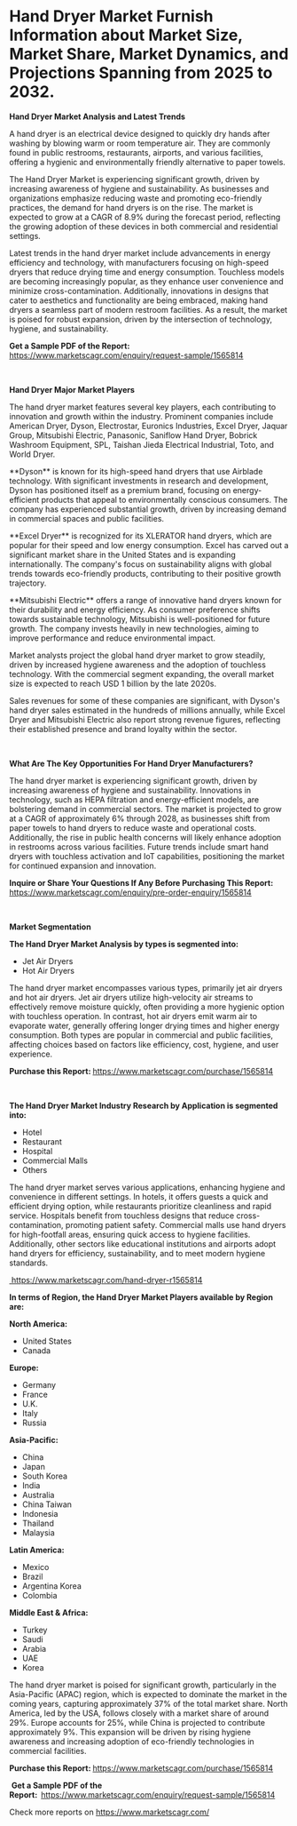 <p><h1>Hand Dryer Market Furnish Information about Market Size, Market Share, Market Dynamics, and Projections Spanning from 2025 to 2032.</h1></p><p><strong>Hand Dryer Market Analysis and Latest Trends</strong></p>
<p><p>A hand dryer is an electrical device designed to quickly dry hands after washing by blowing warm or room temperature air. They are commonly found in public restrooms, restaurants, airports, and various facilities, offering a hygienic and environmentally friendly alternative to paper towels.</p><p>The Hand Dryer Market is experiencing significant growth, driven by increasing awareness of hygiene and sustainability. As businesses and organizations emphasize reducing waste and promoting eco-friendly practices, the demand for hand dryers is on the rise. The market is expected to grow at a CAGR of 8.9% during the forecast period, reflecting the growing adoption of these devices in both commercial and residential settings.</p><p>Latest trends in the hand dryer market include advancements in energy efficiency and technology, with manufacturers focusing on high-speed dryers that reduce drying time and energy consumption. Touchless models are becoming increasingly popular, as they enhance user convenience and minimize cross-contamination. Additionally, innovations in designs that cater to aesthetics and functionality are being embraced, making hand dryers a seamless part of modern restroom facilities. As a result, the market is poised for robust expansion, driven by the intersection of technology, hygiene, and sustainability.</p></p>
<p><strong>Get a Sample PDF of the Report:&nbsp;</strong> <a href="https://www.marketscagr.com/enquiry/request-sample/1565814?utm_campaign=2454&utm_medium=2&utm_source=Github&utm_content=ia&utm_term=16022025&utm_id=hand-dryer">https://www.marketscagr.com/enquiry/request-sample/1565814</a></p>
<p>&nbsp;</p>
<p><strong>Hand Dryer Major Market Players</strong></p>
<p><p>The hand dryer market features several key players, each contributing to innovation and growth within the industry. Prominent companies include American Dryer, Dyson, Electrostar, Euronics Industries, Excel Dryer, Jaquar Group, Mitsubishi Electric, Panasonic, Saniflow Hand Dryer, Bobrick Washroom Equipment, SPL, Taishan Jieda Electrical Industrial, Toto, and World Dryer.</p><p>**Dyson** is known for its high-speed hand dryers that use Airblade technology. With significant investments in research and development, Dyson has positioned itself as a premium brand, focusing on energy-efficient products that appeal to environmentally conscious consumers. The company has experienced substantial growth, driven by increasing demand in commercial spaces and public facilities.</p><p>**Excel Dryer** is recognized for its XLERATOR hand dryers, which are popular for their speed and low energy consumption. Excel has carved out a significant market share in the United States and is expanding internationally. The company's focus on sustainability aligns with global trends towards eco-friendly products, contributing to their positive growth trajectory.</p><p>**Mitsubishi Electric** offers a range of innovative hand dryers known for their durability and energy efficiency. As consumer preference shifts towards sustainable technology, Mitsubishi is well-positioned for future growth. The company invests heavily in new technologies, aiming to improve performance and reduce environmental impact.</p><p>Market analysts project the global hand dryer market to grow steadily, driven by increased hygiene awareness and the adoption of touchless technology. With the commercial segment expanding, the overall market size is expected to reach USD 1 billion by the late 2020s.</p><p>Sales revenues for some of these companies are significant, with Dyson's hand dryer sales estimated in the hundreds of millions annually, while Excel Dryer and Mitsubishi Electric also report strong revenue figures, reflecting their established presence and brand loyalty within the sector.</p></p>
<p>&nbsp;</p>
<p><strong>What Are The Key Opportunities For Hand Dryer Manufacturers?</strong></p>
<p><p>The hand dryer market is experiencing significant growth, driven by increasing awareness of hygiene and sustainability. Innovations in technology, such as HEPA filtration and energy-efficient models, are bolstering demand in commercial sectors. The market is projected to grow at a CAGR of approximately 6% through 2028, as businesses shift from paper towels to hand dryers to reduce waste and operational costs. Additionally, the rise in public health concerns will likely enhance adoption in restrooms across various facilities. Future trends include smart hand dryers with touchless activation and IoT capabilities, positioning the market for continued expansion and innovation.</p></p>
<p><strong>Inquire or Share Your Questions If Any Before Purchasing This Report:</strong> <a href="https://www.marketscagr.com/enquiry/pre-order-enquiry/1565814?utm_campaign=2454&utm_medium=2&utm_source=Github&utm_content=ia&utm_term=16022025&utm_id=hand-dryer">https://www.marketscagr.com/enquiry/pre-order-enquiry/1565814</a></p>
<p>&nbsp;</p>
<p><strong>Market Segmentation</strong></p>
<p><strong>The Hand Dryer Market Analysis by types is segmented into:</strong></p>
<p><ul><li>Jet Air Dryers</li><li>Hot Air Dryers</li></ul></p>
<p><p>The hand dryer market encompasses various types, primarily jet air dryers and hot air dryers. Jet air dryers utilize high-velocity air streams to effectively remove moisture quickly, often providing a more hygienic option with touchless operation. In contrast, hot air dryers emit warm air to evaporate water, generally offering longer drying times and higher energy consumption. Both types are popular in commercial and public facilities, affecting choices based on factors like efficiency, cost, hygiene, and user experience.</p></p>
<p><strong>Purchase this Report:&nbsp;</strong><a href="https://www.marketscagr.com/purchase/1565814?utm_campaign=2454&utm_medium=2&utm_source=Github&utm_content=ia&utm_term=16022025&utm_id=hand-dryer">https://www.marketscagr.com/purchase/1565814</a></p>
<p>&nbsp;</p>
<p><strong>The Hand Dryer Market Industry Research by Application is segmented into:</strong></p>
<p><ul><li>Hotel</li><li>Restaurant</li><li>Hospital</li><li>Commercial Malls</li><li>Others</li></ul></p>
<p><p>The hand dryer market serves various applications, enhancing hygiene and convenience in different settings. In hotels, it offers guests a quick and efficient drying option, while restaurants prioritize cleanliness and rapid service. Hospitals benefit from touchless designs that reduce cross-contamination, promoting patient safety. Commercial malls use hand dryers for high-footfall areas, ensuring quick access to hygiene facilities. Additionally, other sectors like educational institutions and airports adopt hand dryers for efficiency, sustainability, and to meet modern hygiene standards.</p></p>
<p><a href="https://www.marketscagr.com/hand-dryer-r1565814?utm_campaign=2454&utm_medium=2&utm_source=Github&utm_content=ia&utm_term=16022025&utm_id=hand-dryer">&nbsp;https://www.marketscagr.com/hand-dryer-r1565814</a></p>
<p><strong>In terms of Region, the Hand Dryer Market Players available by Region are:</strong></p>
<p>
    <p> <strong> North America: </strong>
        <ul>
            <li>United States</li>
            <li>Canada</li>
        </ul>
        </p> 
    <p> <strong> Europe: </strong>
        <ul>
            <li>Germany</li>
            <li>France</li>
            <li>U.K.</li>
            <li>Italy</li>
            <li>Russia</li>
        </ul>
        </p> 
    <p> <strong> Asia-Pacific: </strong>
        <ul>
            <li>China</li>
            <li>Japan</li>
            <li>South Korea</li>
            <li>India</li>
            <li>Australia</li>
            <li>China Taiwan</li>
            <li>Indonesia</li>
            <li>Thailand</li>
            <li>Malaysia</li>
        </ul>
        </p> 
    <p> <strong> Latin America: </strong>
        <ul>
            <li>Mexico</li>
            <li>Brazil</li>
            <li>Argentina Korea</li>
            <li>Colombia</li>
        </ul>
        </p> 
    <p> <strong> Middle East & Africa: </strong>
        <ul>
            <li>Turkey</li>
            <li>Saudi</li>
            <li>Arabia</li>
            <li>UAE</li>
            <li>Korea</li>
        </ul>
    </p>
    </p>
<p><p>The hand dryer market is poised for significant growth, particularly in the Asia-Pacific (APAC) region, which is expected to dominate the market in the coming years, capturing approximately 37% of the total market share. North America, led by the USA, follows closely with a market share of around 29%. Europe accounts for 25%, while China is projected to contribute approximately 9%. This expansion will be driven by rising hygiene awareness and increasing adoption of eco-friendly technologies in commercial facilities.</p></p>
<p><strong>Purchase this Report: </strong><a href="https://www.marketscagr.com/purchase/1565814?utm_campaign=2454&utm_medium=2&utm_source=Github&utm_content=ia&utm_term=16022025&utm_id=hand-dryer">https://www.marketscagr.com/purchase/1565814</a></p>
<p>&nbsp;<strong>Get a Sample PDF of the Report:&nbsp;&nbsp;</strong><a href="https://www.marketscagr.com/enquiry/request-sample/1565814?utm_campaign=2454&utm_medium=2&utm_source=Github&utm_content=ia&utm_term=16022025&utm_id=hand-dryer">https://www.marketscagr.com/enquiry/request-sample/1565814</a></p>
<p><strong></strong></p>
<p>Check more reports on <a href="https://www.marketscagr.com/?utm_campaign=2454&utm_medium=2&utm_source=Github&utm_content=ia&utm_term=16022025&utm_id=hand-dryer">https://www.marketscagr.com/</a></p>